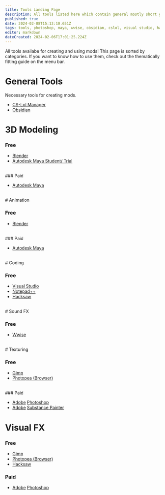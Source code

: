 ```yaml
---
title: Tools Landing Page
description: All tools listed here which contain general mostly short guides.
published: true
date: 2024-02-08T15:13:10.651Z
tags: tools, photoshop, maya, wwise, obsidian, cslol, visual studio, hacksaw
editor: markdown
dateCreated: 2024-02-06T17:01:25.224Z
---
```


All tools availabe for creating and using mods! This page is sorted by categories. If you want to know how to use them, check out the thematically fitting guide on the menu bar.

# General Tools

Necessary tools for creating mods.

-   [CS-Lol Manager](/tools-landing/cslolmanager)
-   [Obsidian](/tools-landing/obsidian)

# 3D Modeling

### Free

-   [Blender](/tools-landing/blender)
-   [Autodesk Maya Student/ Trial](/tools-landing/maya)
<br>
### Paid

-   [Autodesk Maya](/tools-landing/maya)
<br>
# Animation

### Free

-   [Blender](/tools-landing/blender)
<br>
### Paid

-   [Autodesk Maya](/tools-landing/maya)
<br>
# Coding

### Free

-   [Visual Studio](/tools-landing/visual-studio)
-   [Notepad++](/tools-landing/notepadplusplus)
-   [Hacksaw](/tools-landing/hacksaw)
<br>
# Sound FX

### Free

-   [Wwise](/tools-landing/wwise)
<br>
# Texturing

### Free

-   [Gimp](/tools-landing/gimp)
-   [Photopea (Browser)](/tools-landing/photopea)
<br>
### Paid

-   [Adobe](/tools-landing/adobe) [Photoshop](/tools-landing/adobe/photoshop)
-   [Adobe](/tools-landing/adobe) [Substance Painter](/tools-landing/adobe/substance-painter)

# Visual FX

### Free

-   [Gimp](/tools-landing/gimp)
-   [Photopea (Browser)](/tools-landing/photopea)
-   [Hacksaw](/tools-landing/hacksaw)

### Paid

-   [Adobe](/tools-landing/adobe) [Photoshop](/tools-landing/adobe/photoshop)